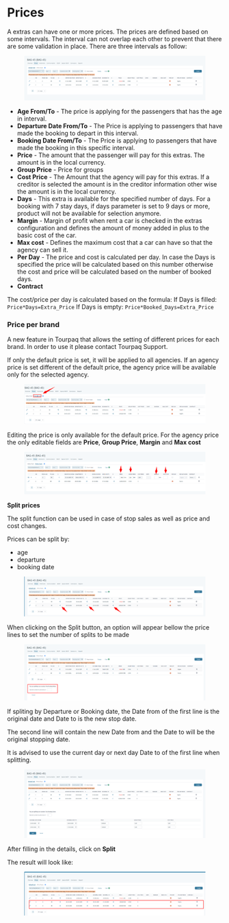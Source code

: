 # Prices

A extras can have one or more prices. The prices are defined based on some intervals. The interval can not overlap each other to prevent that there are some validation in place. There are three intervals as follow:

<figure><img src="../../.gitbook/assets/image (1) (1) (1) (1) (1) (1).png" alt=""><figcaption></figcaption></figure>

* **Age From/To** - The price is applying for the passengers that has the age in interval.
* **Departure Date From/To** - The Price is applying to passengers that have made the booking to depart in this interval.
* **Booking Date From/To** - The Price is applying to passengers that have made the booking in this specific interval.
* **Price** - The amount that the passenger will pay for this extras. The amount is in the local currency.
* **Group Price** - Price for groups
* **Cost Price** - The Amount that the agency will pay for this extras. If a creditor is selected the amount is in the creditor information other wise the amount is in the local currency.
* **Days** - This extra is available for the specified number of days. For a booking with 7 stay days, if days parameter is set to 9 days or more, product will not be available for selection anymore.
* **Margin** - Margin of profit when rent a car is checked in the extras configuration and defines the amount of money added in plus to the basic cost of the car.
* **Max cost** - Defines the maximum cost that a car can have so that the agency can sell it.
* **Per Day** - The price and cost is calculated per day. In case the Days is specified the price will be calculated based on this number otherwise the cost and price will be calculated based on the number of booked days.
* **Contract**&#x20;

The cost/price per day is calculated based on the formula: If Days is filled: `Price*Days=Extra_Price` If Days is empty: `Price*Booked_Days=Extra_Price`

### Price per brand <a href="#price-per-brand" id="price-per-brand"></a>

A new feature in Tourpaq that allows the setting of different prices for each brand. In order to use it please contact Tourpaq Support.

If only the default price is set, it will be applied to all agencies. If an agency price is set different of the default price, the agency price will be available only for the selected agency.

<figure><img src="../../.gitbook/assets/image (2) (1) (1) (1) (1).png" alt=""><figcaption></figcaption></figure>

Editing the price is only available for the default price. For the agency price the only editable fields are **Price**, **Group Price**, **Margin** and **Max cost**

<figure><img src="../../.gitbook/assets/image (4) (1) (1) (1) (1).png" alt=""><figcaption></figcaption></figure>

**Split prices**

The split function can be used in case of stop sales as well as price and cost changes.

Prices can be split by:

* age
* departure
* booking date

<figure><img src="../../.gitbook/assets/image (17) (1).png" alt=""><figcaption></figcaption></figure>

When clicking on the Split button, an option will appear bellow the price lines to set the number of splits to be made

<figure><img src="../../.gitbook/assets/image (18) (1).png" alt=""><figcaption></figcaption></figure>

If spliting by Departure or Booking date, the Date from of the first line is the original date and Date to is the new stop date.

The second line will contain the new Date from and the Date to will be the original stopping date.

It is advised to use the current day or next day Date to of the first line when splitting.

<figure><img src="../../.gitbook/assets/image (19) (1).png" alt=""><figcaption></figcaption></figure>

After filling in the details, click on **Split**

The result will look like:

<figure><img src="../../.gitbook/assets/image (20) (1).png" alt=""><figcaption></figcaption></figure>
